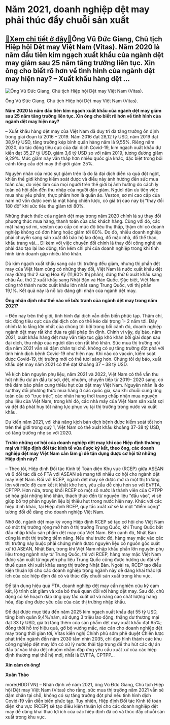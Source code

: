 Năm 2021, doanh nghiệp dệt may phải thúc đẩy chuỗi sản xuất
===========================================================

[:gift:Xem chi tiết ở đây:gift:](https://hddtvn.com/nam-2021-doanh-nghiep-det-may-phai-thuc-day-chuoi-san-xuat/)Ông Vũ Đức Giang, Chủ tịch Hiệp hội Dệt may Việt Nam (Vitas). Năm 2020 là năm đầu tiên kim ngạch xuất khẩu của ngành dệt may giảm sau 25 năm tăng trưởng liên tục. Xin ông cho biết rõ hơn về tình hình của ngành dệt may hiện nay? – Xuất khẩu hàng dệt …
----------------------------------------------------------------------------------------------------------------------------------------------------------------------------------------------------------------------------------------------------------





![Ông Vũ Đức Giang, Chủ tịch Hiệp hội Dệt may Việt Nam (Vitas).](https://hddtvn.com/wp-content/uploads/2021/01/0120_3-vu-duc-giang-0734.jpg "Ông Vũ Đức Giang, Chủ tịch Hiệp hội Dệt may Việt Nam (Vitas).")


Ông Vũ Đức Giang, Chủ tịch Hiệp hội Dệt may Việt Nam (Vitas).



**Năm 2020 là năm đầu tiên kim ngạch xuất khẩu của ngành dệt may giảm sau 25 năm tăng trưởng liên tục. Xin ông cho biết rõ hơn về tình hình của ngành dệt may hiện nay?**


– Xuất khẩu hàng dệt may của Việt Nam đã duy trì đà tăng trưởng ổn định trong giai đoạn từ 2016 – 2019. Năm 2016 đạt 28,12 tỷ USD, năm 2019 đạt 38,9 tỷ USD, tăng trưởng kép bình quân hàng năm là 9,55%. Riêng năm 2020, do tác động tiêu cực của đại dịch Covid-19, kim ngạch xuất khẩu dự kiến đạt 35,27 tỷ USD, giảm 3,6 tỷ USD so với năm 2019, tương đương giảm 9,29%. Mức giảm này vẫn thấp hơn nhiều quốc gia khác, đặc biệt trong bối cảnh tổng cầu dệt may thế giới giảm 25%.


Nguyên nhân của mức sụt giảm trên là do là đại dịch diễn ra quá đột ngột, khiến thế giới không kiểm soát được và điều này ảnh hưởng đến sức mua toàn cầu, do việc làm của mọi người trên thế giới bị ảnh hưởng do cách ly toàn xã hội dẫn đến thu nhập của người dân giảm. Người dân ưu tiên việc mua nhu yếu phẩm, thực phẩm hơn là quần áo. Veston, sơ mi cao cấp của nam nữ vốn được xem là mặt hàng chiến lược, có giá trị cao nay bị “thay đổi 180 độ” khi sức tiêu thụ giảm tới 80%.


Những thách thức của ngành dệt may trong năm 2020 chính là sự thay đổi phương thức mua hàng, thanh toán của các khách hàng. Cùng với đó, các mặt hàng sơ mi, veston cao cấp có mức độ tiêu thụ thấp, thậm chí có doanh nghiệp không có đơn hàng hoặc giảm tới 80%. Do đó, nhiều doanh nghiệp phải chuyển sang sản xuất đồ bảo hộ lao động, đồ mặc nhà, đồ thể thao, khẩu trang vải… Đi kèm với việc chuyển đổi chính là thay đổi công nghệ và phải đào tạo lại lao động, tốn kém chi phí của doanh nghiệp trong khi tình hình kinh doanh gặp nhiều khó khăn.


Dù kim ngạch xuất khẩu sang các thị trường đều giảm, nhưng thị phần dệt may của Việt Nam cũng có những thay đổi, Việt Nam là nước xuất khẩu dệt may đứng thứ 2 sang Hoa Kỳ (11,80% thị phần), đứng thứ 6 xuất khẩu sang châu Âu, thứ 2 xuất khẩu sang Nhật Bản và Hàn Quốc. Đặc biệt, Việt Nam cũng trở thành nước xuất khẩu lớn nhất sang Trung Quốc, với thị phần 19,1%. Kết quả này là nỗ lực đáng ghi nhận của ngành dệt may.


**Ông nhận định như thế nào về bức tranh của ngành dệt may trong năm 2021?**


– Đến nay trên thế giới, tình hình đại dịch vẫn diễn biến phức tạp. Thậm chí, tác động tiêu cực của đại dịch còn có thể kéo dài trong 1- 2 năm tới. Đây chính là lo lắng lớn nhất của chúng tôi bởi trong bối cảnh đó, doanh nghiệp ngành dệt may rất khó đưa ra giải pháp ổn định. Chính vì vậy, dự báo, năm 2021, xuất khẩu hàng dệt may vẫn tiếp tục gặp khó khăn bởi giai đoạn sau đại dịch, thu nhập của người dân còn rất khó khăn. Sức mua thị trường nội địa năm 2021 vẫn sẽ dậm chân tại chỗ, không có sự tăng trưởng đột phá với tình hình dịch bệnh Covid-19 như hiện nay. Khi nào có vacxin, kiểm soát được Covid-19, thị trường mới có thể tươi sáng hơn. Chúng tôi dự báo, xuất khẩu dệt may năm 2021 có thể đạt khoảng 37 – 38 tỷ USD.


Về kịch bản nguyên phụ liệu, năm 2021 và 2022, Việt Nam có thể vẫn thu hút nhiều dự án đầu tư sợi, dệt, nhuộm, chuyển tiếp từ 2019- 2020 sang, có thể đảm bảo phần cung thiếu hụt của dệt may Việt Nam. Nguyên nhân là do sự thay đổi phương thức mua hàng ở các quốc gia, sau khi chuỗi cung ứng toàn cầu có “trục trặc”, các nhãn hàng thời trang chấp nhận mua nguyên phụ liệu của Việt Nam, trong khi đó, các nhà máy của Việt Nam sản xuất sợi và dệt đã phát huy tốt năng lực phục vụ tại thị trường trong nước và xuất khẩu.


Dự kiến năm 2021, với khả năng kịch bản dịch bệnh được kiểm soát tốt hơn trên thế giới trong quý 1, Việt Nam có thể xuất khẩu khoảng 37-38 tỷ USD, có tăng trưởng nhẹ so với 2020.


**Trước những cơ hội của doanh nghiệp dệt may khi các Hiệp định thương mại và Hiệp định đối tác kinh tế vừa được ký kết, theo ông, các doanh nghiệp dệt may Việt Nam cần làm gì để tận dụng được cơ hội từ những Hiệp định này?**


– Theo tôi, Hiệp định Đối tác Kinh tế Toàn diện Khu vực (RCEP) giữa ASEAN và 6 đối tác đã có FTA với ASEAN sẽ mang tới nhiều cơ hội cho ngành dệt may Việt Nam. Đối với RCEP, ngành dệt may sẽ được mở ra một thị trường lớn với mức độ cam kết ít khắt khe hơn, yêu cầu dễ chịu hơn so với EVFTA, CPTPP. Hơn nữa, trong khối RCEP có một số nước là thành viên của CPTPP sẽ hóa giải những khó khăn, thách thức đến từ nguyên liệu “đầu vào”, vì sẽ giúp bổ trợ phần nguyên liệu bị thiếu hụt trong nước hiện nay. Khác với các hiệp định khác, tại Hiệp định RCEP, quy tắc xuất xứ sẽ là một “điểm cộng” tương đối dễ dàng cho doanh nghiệp Việt Nam.


Nhờ đó, ngành dệt may kỳ vọng Hiệp định RCEP sẽ tạo cơ hội cho Việt Nam có một thị trường rộng mở hơn ở thị trường Trung Quốc, khi Trung Quốc bắt đầu nhập khẩu sản phẩm dệt may của Việt Nam. Bên cạnh đó, Nhật Bản cũng là một thị trường tiềm năng. Nếu như trước đó, hàng may mặc vào các thị trường này buộc phải chứng minh được nguyên liệu có nguồn gốc xuất xứ từ ASEAN, Nhật Bản, trong khi Việt Nam nhập khẩu phần lớn nguyên phụ liệu trong ngành này từ Trung Quốc, thì với RCEP, hàng may mặc Việt Nam được sản xuất từ nguyên phụ liệu Trung Quốc cũng được hưởng ưu đãi về thuế quan khi xuất khẩu sang thị trường Nhật Bản. Ngoài ra, RCEP tạo điều kiện thuận lợi cho các doanh nghiệp trong ngành này dễ dàng khai thác lợi ích của các hiệp định đã có và thúc đẩy chuỗi sản xuất trong khu vực.


Để tận dụng hiệu quả FTA, doanh nghiệp dệt may cần nghiên cứu kỹ cam kết, lộ trình cắt giảm và xóa bỏ thuế quan đối với hàng dệt may. Sau đó, chủ động có kế hoạch đáp ứng quy tắc xuất xứ và nâng cao chất lượng hàng hóa, đáp ứng được yêu cầu của các thị trường nhập khẩu.


Để đạt được mục tiêu đến năm 2025 kim ngạch xuất khẩu đạt 55 tỷ USD, tăng bình quân 9,4%/năm, sử dụng 3 triệu lao động, thặng dư thương mại đạt 33 tỷ USD, giá trị tăng thêm của sản phẩm dệt may xuất khẩu đạt 65%; đồng thời hỗ trợ hiệu quả, gỡ bỏ vướng mắc, rào cản cho doanh nghiệp dệt may trong thời gian tới, Vitas kiến nghị Chính phủ sớm phê duyệt Chiến lược phát triển ngành đến năm 2030 tầm nhìn 2035, chỉ đạo hình thành các khu công nghiệp dệt may lớn có xử lý nước thải tập trung để thu hút các dự án đầu tư vào khâu dệt nhuộm nhằm đáp ứng yêu cầu xuất xứ của các hiệp định thương mại thế hệ mới, nhất là EVFTA, CPTPP…


**Xin cảm ơn ông!**




**Xuân Thảo**



more(HDDTVN) – Nhận định về năm 2021, ông Vũ Đức Giang, Chủ tịch Hiệp hội Dệt may Việt Nam (Vitas) cho rằng, sức mua thị trường năm 2021 vẫn sẽ dậm chân tại chỗ, không có sự tăng trưởng đột phá nếu tình hình dịch Covid-19 vẫn diễn biến phức tạp. Tuy nhiên, Hiệp định Đối tác Kinh tế toàn diện khu vực (RCEP) sẽ tạo điều kiện thuận lợi cho các doanh nghiệp dệt may dễ dàng khai thác lợi ích của các hiệp định đã có và thúc đẩy chuỗi sản xuất trong khu vực.

